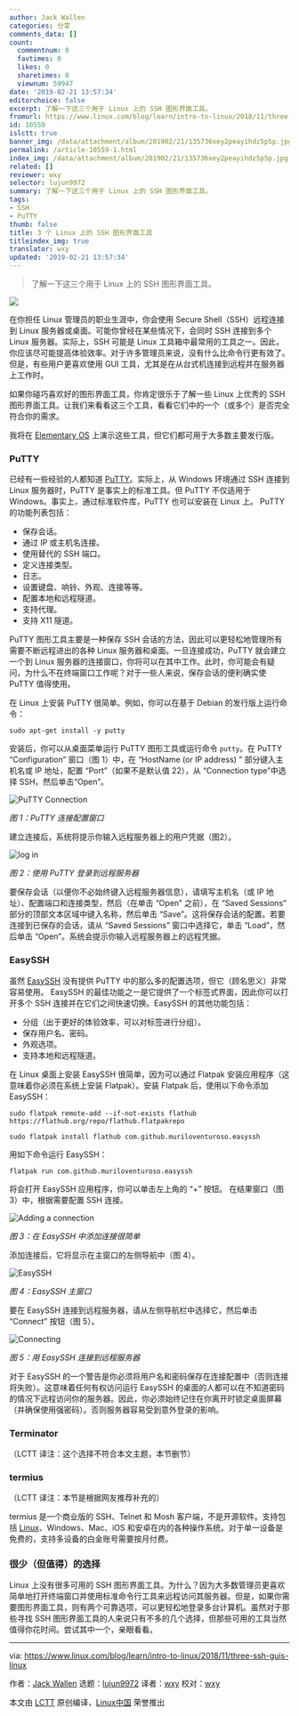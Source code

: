 ```yaml
---
author: Jack Wallen
categories: 分享
comments_data: []
count:
  commentnum: 0
  favtimes: 0
  likes: 0
  sharetimes: 0
  viewnum: 59947
date: '2019-02-21 13:57:34'
editorchoice: false
excerpt: 了解一下这三个用于 Linux 上的 SSH 图形界面工具。
fromurl: https://www.linux.com/blog/learn/intro-to-linux/2018/11/three-ssh-guis-linux
id: 10559
islctt: true
banner_img: /data/attachment/album/201902/21/135736xey2peayihdz5p5p.jpg
permalink: /article-10559-1.html
index_img: /data/attachment/album/201902/21/135736xey2peayihdz5p5p.jpg.thumb.jpg
related: []
reviewer: wxy
selector: lujun9972
summary: 了解一下这三个用于 Linux 上的 SSH 图形界面工具。
tags:
- SSH
- PuTTY
thumb: false
title: 3 个 Linux 上的 SSH 图形界面工具
titleindex_img: true
translator: wxy
updated: '2019-02-21 13:57:34'
---
```



> 
> 了解一下这三个用于 Linux 上的 SSH 图形界面工具。
> 
> 
> 


![](/data/attachment/album/201902/21/135736xey2peayihdz5p5p.jpg)


在你担任 Linux 管理员的职业生涯中，你会使用 Secure Shell（SSH）远程连接到 Linux 服务器或桌面。可能你曾经在某些情况下，会同时 SSH 连接到多个 Linux 服务器。实际上，SSH 可能是 Linux 工具箱中最常用的工具之一。因此，你应该尽可能提高体验效率。对于许多管理员来说，没有什么比命令行更有效了。但是，有些用户更喜欢使用 GUI 工具，尤其是在从台式机连接到远程并在服务器上工作时。


如果你碰巧喜欢好的图形界面工具，你肯定很乐于了解一些 Linux 上优秀的 SSH 图形界面工具。让我们来看看这三个工具，看看它们中的一个（或多个）是否完全符合你的需求。


我将在 [Elementary OS](https://elementary.io/) 上演示这些工具，但它们都可用于大多数主要发行版。


### PuTTY


已经有一些经验的人都知道 [PuTTY](https://www.chiark.greenend.org.uk/%7Esgtatham/putty/latest.html)。实际上，从 Windows 环境通过 SSH 连接到 Linux 服务器时，PuTTY 是事实上的标准工具。但 PuTTY 不仅适用于 Windows。事实上，通过标准软件库，PuTTY 也可以安装在 Linux 上。 PuTTY 的功能列表包括：


* 保存会话。
* 通过 IP 或主机名连接。
* 使用替代的 SSH 端口。
* 定义连接类型。
* 日志。
* 设置键盘、响铃、外观、连接等等。
* 配置本地和远程隧道。
* 支持代理。
* 支持 X11 隧道。


PuTTY 图形工具主要是一种保存 SSH 会话的方法，因此可以更轻松地管理所有需要不断远程进出的各种 Linux 服务器和桌面。一旦连接成功，PuTTY 就会建立一个到 Linux 服务器的连接窗口，你将可以在其中工作。此时，你可能会有疑问，为什么不在终端窗口工作呢？对于一些人来说，保存会话的便利确实使 PuTTY 值得使用。


在 Linux 上安装 PuTTY 很简单。例如，你可以在基于 Debian 的发行版上运行命令：



```
sudo apt-get install -y putty
```

安装后，你可以从桌面菜单运行 PuTTY 图形工具或运行命令 `putty`。在 PuTTY “Configuration” 窗口（图 1）中，在 “HostName (or IP address) ” 部分键入主机名或 IP 地址，配置 “Port”（如果不是默认值 22），从 “Connection type”中选择 SSH，然后单击“Open”。


![PuTTY Connection](/data/attachment/album/201902/21/135737mxgy3mi1y4q1jqxa.jpg "PuTTY Connection")


*图 1：PuTTY 连接配置窗口*


建立连接后，系统将提示你输入远程服务器上的用户凭据（图2）。


![log in](/data/attachment/album/201902/21/135738anorykryzevnrcyl.jpg "log in")


*图 2：使用 PuTTY 登录到远程服务器*


要保存会话（以便你不必始终键入远程服务器信息），请填写主机名（或 IP 地址）、配置端口和连接类型，然后（在单击 “Open” 之前），在 “Saved Sessions” 部分的顶部文本区域中键入名称，然后单击 “Save”。这将保存会话的配置。若要连接到已保存的会话，请从 “Saved Sessions” 窗口中选择它，单击 “Load”，然后单击 “Open”。系统会提示你输入远程服务器上的远程凭据。


### EasySSH


虽然 [EasySSH](https://github.com/muriloventuroso/easyssh) 没有提供 PuTTY 中的那么多的配置选项，但它（顾名思义）非常容易使用。 EasySSH 的最佳功能之一是它提供了一个标签式界面，因此你可以打开多个 SSH 连接并在它们之间快速切换。EasySSH 的其他功能包括：


* 分组（出于更好的体验效率，可以对标签进行分组）。
* 保存用户名、密码。
* 外观选项。
* 支持本地和远程隧道。


在 Linux 桌面上安装 EasySSH 很简单，因为可以通过 Flatpak 安装应用程序（这意味着你必须在系统上安装 Flatpak）。安装 Flatpak 后，使用以下命令添加 EasySSH：



```
sudo flatpak remote-add --if-not-exists flathub https://flathub.org/repo/flathub.flatpakrepo

sudo flatpak install flathub com.github.muriloventuroso.easyssh
```

用如下命令运行 EasySSH：



```
flatpak run com.github.muriloventuroso.easyssh
```

将会打开 EasySSH 应用程序，你可以单击左上角的 “+” 按钮。 在结果窗口（图 3）中，根据需要配置 SSH 连接。


![Adding a connection](/data/attachment/album/201902/21/135738plwvjwf2f1zkeh82.jpg "Adding a connection")


*图 3：在 EasySSH 中添加连接很简单*


添加连接后，它将显示在主窗口的左侧导航中（图 4）。


![EasySSH](/data/attachment/album/201902/21/135739y9nen3oihoe60exd.jpg "EasySSH")


*图 4：EasySSH 主窗口*


要在 EasySSH 连接到远程服务器，请从左侧导航栏中选择它，然后单击 “Connect” 按钮（图 5）。


![Connecting](/data/attachment/album/201902/21/135739sqiobdlznna22ehl.jpg "Connecting")


*图 5：用 EasySSH 连接到远程服务器*


对于 EasySSH 的一个警告是你必须将用户名和密码保存在连接配置中（否则连接将失败）。这意味着任何有权访问运行 EasySSH 的桌面的人都可以在不知道密码的情况下远程访问你的服务器。因此，你必须始终记住在你离开时锁定桌面屏幕（并确保使用强密码）。否则服务器容易受到意外登录的影响。


### Terminator


（LCTT 译注：这个选择不符合本文主题，本节删节）


### termius


（LCTT 译注：本节是根据网友推荐补充的）


termius 是一个商业版的 SSH、Telnet 和 Mosh 客户端，不是开源软件。支持包括 [Linux](https://www.termius.com/linux)、Windows、Mac、iOS 和安卓在内的各种操作系统。对于单一设备是免费的，支持多设备的白金账号需要按月付费。


### 很少（但值得）的选择


Linux 上没有很多可用的 SSH 图形界面工具。为什么？因为大多数管理员更喜欢简单地打开终端窗口并使用标准命令行工具来远程访问其服务器。但是，如果你需要图形界面工具，则有两个可靠选项，可以更轻松地登录多台计算机。虽然对于那些寻找 SSH 图形界面工具的人来说只有不多的几个选择，但那些可用的工具当然值得你花时间。尝试其中一个，亲眼看看。




---


via: <https://www.linux.com/blog/learn/intro-to-linux/2018/11/three-ssh-guis-linux>


作者：[Jack Wallen](https://www.linux.com/users/jlwallen) 选题：[lujun9972](https://github.com/lujun9972) 译者：[wxy](https://github.com/wxy) 校对：[wxy](https://github.com/wxy)


本文由 [LCTT](https://github.com/LCTT/TranslateProject) 原创编译，[Linux中国](https://linux.cn/) 荣誉推出